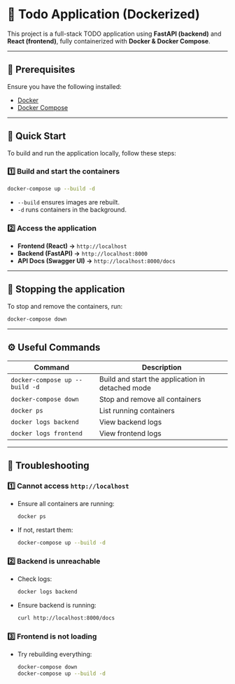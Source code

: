 # 📝 Todo Application (Dockerized)

This project is a full-stack TODO application using **FastAPI (backend)** and **React (frontend)**, fully containerized with **Docker & Docker Compose**.

---

## **🔧 Prerequisites**
Ensure you have the following installed:
- [Docker](https://www.docker.com/products/docker-desktop/)
- [Docker Compose](https://docs.docker.com/compose/install/)

---

## **🚀 Quick Start**
To build and run the application locally, follow these steps:

### **1️⃣ Build and start the containers**
```sh
docker-compose up --build -d
```
- `--build` ensures images are rebuilt.
- `-d` runs containers in the background.

### **2️⃣ Access the application**
- **Frontend (React) →** `http://localhost`
- **Backend (FastAPI) →** `http://localhost:8000`
- **API Docs (Swagger UI) →** `http://localhost:8000/docs`

---

## **🛑 Stopping the application**
To stop and remove the containers, run:
```sh
docker-compose down
```

---

## **⚙️ Useful Commands**
| Command | Description |
|---------|-------------|
| `docker-compose up --build -d` | Build and start the application in detached mode |
| `docker-compose down` | Stop and remove all containers |
| `docker ps` | List running containers |
| `docker logs backend` | View backend logs |
| `docker logs frontend` | View frontend logs |

---

## **🐞 Troubleshooting**
### **1️⃣ Cannot access `http://localhost`**
- Ensure all containers are running:
  ```sh
  docker ps
  ```
- If not, restart them:
  ```sh
  docker-compose up --build -d
  ```

### **2️⃣ Backend is unreachable**
- Check logs:
  ```sh
  docker logs backend
  ```
- Ensure backend is running:
  ```sh
  curl http://localhost:8000/docs
  ```

### **3️⃣ Frontend is not loading**
- Try rebuilding everything:
  ```sh
  docker-compose down
  docker-compose up --build -d
  ```